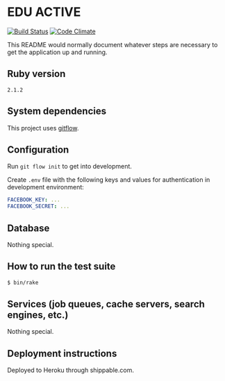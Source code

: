 EDU ACTIVE
==========

[![Build Status](https://api.shippable.com/projects/53841d55106fe41601beea68/badge/develop)](https://www.shippable.com/projects/53841d55106fe41601beea68)
[![Code Climate](https://codeclimate.com/github/aliismayilov/edu-rails.png)](https://codeclimate.com/github/aliismayilov/edu-rails)

This README would normally document whatever steps are necessary to get the
application up and running.

## Ruby version

`2.1.2`

## System dependencies

This project uses [gitflow](https://github.com/nvie/gitflow).

## Configuration

Run `git flow init` to get into development.

Create `.env` file with the following keys and values for authentication in development environment:
```yaml
FACEBOOK_KEY: ...
FACEBOOK_SECRET: ...
```

## Database

Nothing special.

## How to run the test suite

```sh
$ bin/rake
```

## Services (job queues, cache servers, search engines, etc.)

Nothing special.

## Deployment instructions

Deployed to Heroku through shippable.com.
